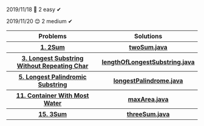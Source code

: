 2019/11/18 🎉
2 easy ✔

2019/11/20 😊
2 medium ✔

<table>
  <tr>
    <th>Problems</th>
    <th>Solutions</th>
  </tr>
  <tr>
    <th><a = href = "https://leetcode.com/problems/2sum/">1. 2Sum</a></th>
    <th><a href = "https://github.com/PepperHxH/LeetCode/blob/master/Algorithms/twoSum.java">twoSum.java</a></th>
  </tr>
  <tr>
    <th><a href = "https://leetcode.com/problems/longest-substring-without-repeating-characters/">3. Longest Substring Without Repeating Char</a></th>
    <th><a href = "https://github.com/PepperHxH/LeetCode/blob/master/Algorithms/lengthOfLongestSubstring.java">lengthOfLongestSubstring.java</a></th>
  </tr>
  <tr>
    <th><a = href = "https://leetcode.com/problems/longest-palindromic-substring/">5. Longest Palindromic Substring</a></th>
    <th><a href = "https://github.com/PepperHxH/LeetCode/blob/master/Algorithms/longestPalindrome.java">longestPalindrome.java</a></th>
  </tr>
  <tr>
    <th><a = href = "https://leetcode.com/problems/container-with-most-water/">11. Container With Most Water</a></th>
    <th><a href = "https://github.com/PepperHxH/LeetCode/blob/master/Algorithms/maxArea.java">maxArea.java</a></th>
  </tr>
  <tr>
    <th><a = href = "https://leetcode.com/problems/3sum/">15. 3Sum</a></th>
    <th><a href = "https://github.com/PepperHxH/LeetCode/blob/master/Algorithms/threeSum.java">threeSum.java</a></th>
  </tr>
</table>
